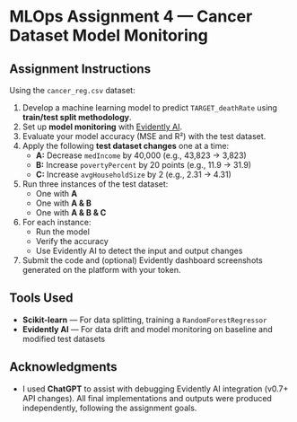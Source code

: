 # MLOps Assignment 4 — Cancer Dataset Model Monitoring

## Assignment Instructions

Using the `cancer_reg.csv` dataset:  

1. Develop a machine learning model to predict `TARGET_deathRate` using **train/test split methodology**.  
2. Set up **model monitoring** with [Evidently AI](https://www.evidentlyai.com).  
3. Evaluate your model accuracy (MSE and R²) with the test dataset.  
4. Apply the following **test dataset changes** one at a time:  
   - **A:** Decrease `medIncome` by 40,000 (e.g., 43,823 → 3,823)  
   - **B:** Increase `povertyPercent` by 20 points (e.g., 11.9 → 31.9)  
   - **C:** Increase `avgHouseholdSize` by 2 (e.g., 2.31 → 4.31)  
5. Run three instances of the test dataset:  
   - One with **A**  
   - One with **A & B**  
   - One with **A & B & C**  
6. For each instance:  
   - Run the model  
   - Verify the accuracy  
   - Use Evidently AI to detect the input and output changes  
7. Submit the code and (optional) Evidently dashboard screenshots generated on the platform with your token.


## Tools Used

- **Scikit-learn** — For data splitting, training a `RandomForestRegressor`
- **Evidently AI** — For data drift and model monitoring on baseline and modified test datasets

## Acknowledgments

- I used **ChatGPT** to assist with debugging Evidently AI integration (v0.7+ API changes). All final implementations and outputs were produced independently, following the assignment goals.
